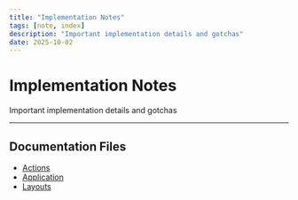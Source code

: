 ```yaml
---
title: "Implementation Notes"
tags: [note, index]
description: "Important implementation details and gotchas"
date: 2025-10-02
---
```


# Implementation Notes

Important implementation details and gotchas

---

## Documentation Files

- [Actions](notes/actions)
- [Application](notes/application)
- [Layouts](notes/layouts)
